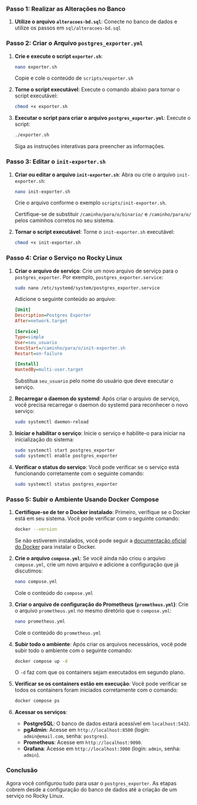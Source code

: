 ### Passo 1: Realizar as Alterações no Banco

1. **Utilize o arquivo `alteracoes-bd.sql`**:
   Conecte no banco de dados e utilize os passos em `sql/alteracoes-bd.sql`

### Passo 2: Criar o Arquivo `postgres_exporter.yml`

1. **Crie e execute o script `exporter.sh`**:

   ```bash
   nano exporter.sh
   ```

   Copie e cole o conteúdo de `scripts/exporter.sh`

2. **Torne o script executável**:
   Execute o comando abaixo para tornar o script executável:

   ```bash
   chmod +x exporter.sh
   ```

3. **Executar o script para criar o arquivo `postgres_exporter.yml`**:
   Execute o script:

   ```bash
   ./exporter.sh
   ```

   Siga as instruções interativas para preencher as informações.

### Passo 3: Editar o `init-exporter.sh`

1. **Criar ou editar o arquivo `init-exporter.sh`**:
   Abra ou crie o arquivo `init-exporter.sh`:

   ```bash
   nano init-exporter.sh
   ```

   Crie o arquivo conforme o exemplo `scripts/init-exporter.sh`.

   Certifique-se de substituir `/caminho/para/o/binario/` e `/caminho/para/o/` pelos caminhos corretos no seu sistema.

2. **Tornar o script executável**:
   Torne o `init-exporter.sh` executável:

   ```bash
   chmod +x init-exporter.sh
   ```

### Passo 4: Criar o Serviço no Rocky Linux

1. **Criar o arquivo de serviço**:
   Crie um novo arquivo de serviço para o `postgres_exporter`. Por exemplo, `postgres_exporter.service`:

   ```bash
   sudo nano /etc/systemd/system/postgres_exporter.service
   ```

   Adicione o seguinte conteúdo ao arquivo:

   ```ini
   [Unit]
   Description=Postgres Exporter
   After=network.target

   [Service]
   Type=simple
   User=seu_usuario
   ExecStart=/caminho/para/o/init-exporter.sh
   Restart=on-failure

   [Install]
   WantedBy=multi-user.target
   ```

   Substitua `seu_usuario` pelo nome do usuário que deve executar o serviço.

2. **Recarregar o daemon do systemd**:
   Após criar o arquivo de serviço, você precisa recarregar o daemon do systemd para reconhecer o novo serviço:

   ```bash
   sudo systemctl daemon-reload
   ```

3. **Iniciar e habilitar o serviço**:
   Inicie o serviço e habilite-o para iniciar na inicialização do sistema:

   ```bash
   sudo systemctl start postgres_exporter
   sudo systemctl enable postgres_exporter
   ```

4. **Verificar o status do serviço**:
   Você pode verificar se o serviço está funcionando corretamente com o seguinte comando:

   ```bash
   sudo systemctl status postgres_exporter
   ```

### Passo 5: Subir o Ambiente Usando Docker Compose

1. **Certifique-se de ter o Docker instalado**:
   Primeiro, verifique se o Docker está em seu sistema. Você pode verificar com o seguinte comando:

   ```bash
   docker --version
   ```

   Se não estiverem instalados, você pode seguir a [documentação oficial do Docker](https://docs.docker.com/get-docker/) para instalar o Docker.

2. **Crie o arquivo `compose.yml`**:
   Se você ainda não criou o arquivo `compose.yml`, crie um novo arquivo e adicione a configuração que já discutimos:

   ```bash
   nano compose.yml
   ```

   Cole o conteúdo do `compose.yml`

3. **Criar o arquivo de configuração do Prometheus (`prometheus.yml`)**:
   Crie o arquivo `prometheus.yml` no mesmo diretório que o `compose.yml`:

   ```bash
   nano prometheus.yml
   ```

   Cole o conteúdo do `prometheus.yml`

4. **Subir todo o ambiente**:
   Após criar os arquivos necessários, você pode subir todo o ambiente com o seguinte comando:

   ```bash
   docker compose up -d
   ```

   O `-d` faz com que os containers sejam executados em segundo plano.

5. **Verificar se os containers estão em execução**:
   Você pode verificar se todos os containers foram iniciados corretamente com o comando:

   ```bash
   docker compose ps
   ```

6. **Acessar os serviços**:
   - **PostgreSQL**: O banco de dados estará acessível em `localhost:5432`.
   - **pgAdmin**: Acesse em `http://localhost:8500` (login: `admin@email.com`, senha: `postgres`).
   - **Prometheus**: Acesse em `http://localhost:9090`.
   - **Grafana**: Acesse em `http://localhost:3000` (login: `admin`, senha: `admin`).

### Conclusão

Agora você configurou tudo para usar o `postgres_exporter`. As etapas cobrem desde a configuração do banco de dados até a criação de um serviço no Rocky Linux.